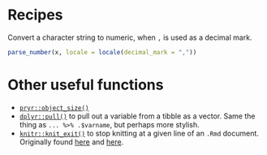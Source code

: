 # Recipes

Convert a character string to numeric, when `,` is used as a decimal mark.

```r
parse_number(x, locale = locale(decimal_mark = ","))
```

# Other useful functions

- [`pryr::object_size()`](http://adv-r.had.co.nz/memory.html)
- [`dplyr::pull()`](http://dplyr.tidyverse.org/reference/pull.html) to pull out a variable from a tibble as a vector. Same the thing as `... %>% .$varname`, but perhaps more stylish.
- [`knitr::knit_exit()`](https://www.rdocumentation.org/packages/knitr/versions/1.19/topics/knit_exit) to stop knitting at a given line of an `.Rmd` document. Originally found  [here](https://community.rstudio.com/t/from-rstudio-is-it-possible-to-knit-only-part-of-an-r-markdown-document/6475/14) and [here](https://stackoverflow.com/questions/33705662/how-to-request-an-early-exit-when-knitting-an-rmd-document).

